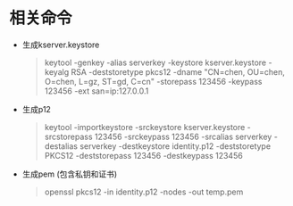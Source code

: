 # 相关命令
- 生成kserver.keystore
    > keytool -genkey -alias serverkey -keystore kserver.keystore -keyalg RSA -deststoretype pkcs12 -dname "CN=chen, OU=chen, O=chen, L=gz, ST=gd, C=cn" -storepass 123456 -keypass 123456 -ext san=ip:127.0.0.1
- 生成p12
    > keytool -importkeystore -srckeystore kserver.keystore -srcstorepass 123456 -srckeypass 123456 -srcalias serverkey -destalias serverkey -destkeystore identity.p12 -deststoretype PKCS12 -deststorepass 123456 -destkeypass 123456
- 生成pem (包含私钥和证书)
    > openssl pkcs12 -in identity.p12  -nodes -out temp.pem
